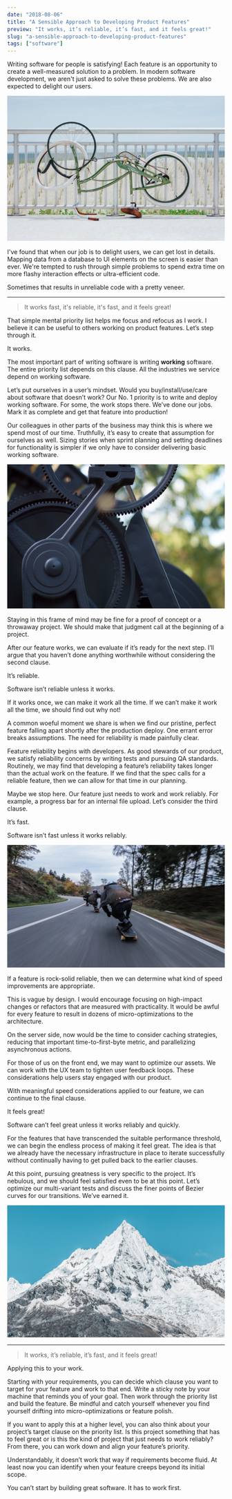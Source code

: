 ```yaml
---
date: "2018-08-06"
title: "A Sensible Approach to Developing Product Features"
preview: "It works, it’s reliable, it’s fast, and it feels great!"
slug: "a-sensible-approach-to-developing-product-features"
tags: ["software"]
---
```


Writing software for people is satisfying! Each feature is an opportunity to create a well-measured solution to a problem. In modern software development, we aren't just asked to solve these problems. We are also expected to delight our users.

![center: Photo by <a href="https://unsplash.com/@alistairmacrobert?utm_source=unsplash&utm_medium=referral&utm_content=creditCopyText">Alistair MacRobert</a> on <a href="https://unsplash.com/@alistairmacrobert?utm_source=unsplash&utm_medium=referral&utm_content=creditCopyText">Unsplash</a>](public/static/2018-08-06/hero.jpg)

I've found that when our job is to delight users, we can get lost in details. Mapping data from a database to UI elements on the screen is easier than ever. We're tempted to rush through simple problems to spend extra time on more flashy interaction effects or ultra-efficient code.

Sometimes that results in unreliable code with a pretty veneer.

---

> It works fast, it's reliable, it's fast, and it feels great!

That simple mental priority list helps me focus and refocus as I work. I believe it can be useful to others working on product features. Let’s step through it.

It works.

The most important part of writing software is writing **working** software. The entire priority list depends on this clause. All the industries we service depend on working software.

Let’s put ourselves in a user’s mindset. Would you buy/install/use/care about software that doesn’t work?
Our No. 1 priority is to write and deploy working software. For some, the work stops there. We’ve done our jobs. Mark it as complete and get that feature into production!

Our colleagues in other parts of the business may think this is where we spend most of our time. Truthfully, it’s easy to create that assumption for ourselves as well. Sizing stories when sprint planning and setting deadlines for functionality is simpler if we only have to consider delivering basic working software.

![center: Photo by <a href="https://unsplash.com/@chesteralvarez?utm_source=unsplash&utm_medium=referral&utm_content=creditCopyText">Chester Alvarez</a> on <a href="https://unsplash.com/@chesteralvarez?utm_source=unsplash&utm_medium=referral&utm_content=creditCopyText">Unsplash</a>](public/static/2018-08-06/gears.jpg)

Staying in this frame of mind may be fine for a proof of concept or a throwaway project. We should make that judgment call at the beginning of a project.

After our feature works, we can evaluate if it’s ready for the next step. I’ll argue that you haven’t done anything worthwhile without considering the second clause.

It’s reliable.

Software isn’t reliable unless it works.

If it works once, we can make it work all the time. If we can’t make it work all the time, we should find out why not!

A common woeful moment we share is when we find our pristine, perfect feature falling apart shortly after the production deploy. One errant error breaks assumptions. The need for reliability is made painfully clear.

Feature reliability begins with developers. As good stewards of our product, we satisfy reliability concerns by writing tests and pursuing QA standards. Routinely, we may find that developing a feature’s reliability takes longer than the actual work on the feature. If we find that the spec calls for a reliable feature, then we can allow for that time in our planning.

Maybe we stop here. Our feature just needs to work and work reliably. For example, a progress bar for an internal file upload. Let’s consider the third clause.

It’s fast.

Software isn’t fast unless it works reliably.

![center: Photo by <a href="https://unsplash.com/@alternateskate?utm_source=unsplash&utm_medium=referral&utm_content=creditCopyText">Alternate Skate</a> on <a href="https://unsplash.com/@alternateskate?utm_source=unsplash&utm_medium=referral&utm_content=creditCopyText">Unsplash</a>](public/static/2018-08-06/skate.jpg)

If a feature is rock-solid reliable, then we can determine what kind of speed improvements are appropriate.

This is vague by design. I would encourage focusing on high-impact changes or refactors that are measured with practicality. It would be awful for every feature to result in dozens of micro-optimizations to the architecture.

On the server side, now would be the time to consider caching strategies, reducing that important time-to-first-byte metric, and parallelizing asynchronous actions.

For those of us on the front end, we may want to optimize our assets. We can work with the UX team to tighten user feedback loops. These considerations help users stay engaged with our product.

With meaningful speed considerations applied to our feature, we can continue to the final clause.

It feels great!

Software can’t feel great unless it works reliably and quickly.

For the features that have transcended the suitable performance threshold, we can begin the endless process of making it feel great. The idea is that we already have the necessary infrastructure in place to iterate successfully without continually having to get pulled back to the earlier clauses.

At this point, pursuing greatness is very specific to the project. It’s nebulous, and we should feel satisfied even to be at this point. Let’s optimize our multi-variant tests and discuss the finer points of Bezier curves for our transitions. We’ve earned it.

![center: Photo by <a href="https://unsplash.com/@willianjusten?utm_source=unsplash&utm_medium=referral&utm_content=creditCopyText">Alternate Skate</a> on <a href="https://unsplash.com/@willianjusten?utm_source=unsplash&utm_medium=referral&utm_content=creditCopyText">Unsplash</a>](public/static/2018-08-06/mountain.jpg)

---

> It works, it’s reliable, it’s fast, and it feels great!

Applying this to your work.

Starting with your requirements, you can decide which clause you want to target for your feature and work to that end. Write a sticky note by your machine that reminds you of your goal. Then work through the priority list and build the feature. Be mindful and catch yourself whenever you find yourself drifting into micro-optimizations or feature polish.

If you want to apply this at a higher level, you can also think about your project’s target clause on the priority list. Is this project something that has to feel great or is this the kind of project that just needs to work reliably? From there, you can work down and align your feature’s priority.

Understandably, it doesn’t work that way if requirements become fluid. At least now you can identify when your feature creeps beyond its initial scope.

You can’t start by building great software. It has to work first.
